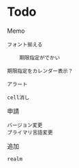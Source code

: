 # Todo

Memo

    フォント揃える
    
        期限指定がでかい
        
    期限指定をカレンダー表示？
    
    アラート
    
    cell消し

申請

    バージョン変更
    プライマリ言語変更

追加

    realm
